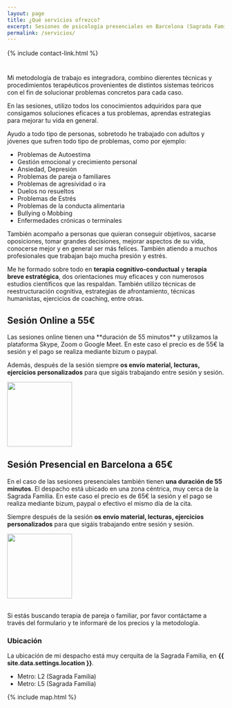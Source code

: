 ```yaml
---
layout: page
title: ¿Qué servicios ofrezco? 
excerpt: Sesiones de psicología presenciales en Barcelona (Sagrada Familia) por 65€ y Sesiones online por 55€ (Skype, Zoom o Google Meet).
permalink: /servicios/
---
```


<div style="margin-top: 16px; margin-bottom: 40px;">
    {% include contact-link.html %}
</div>

Mi metodología de trabajo es integradora, combino dierentes técnicas y procedimientos terapéuticos provenientes de distintos sistemas teóricos con el fin de solucionar problemas concretos para cada caso.

En las sesiones, utilizo todos los conocimientos adquiridos para que consigamos soluciones eficaces a tus problemas, aprendas estrategias para mejorar tu vida en general.

Ayudo a todo tipo de personas, sobretodo he trabajado con adultos y jóvenes que sufren todo tipo de problemas, como por ejemplo:
- Problemas de Autoestima
- Gestión emocional y crecimiento personal
- Ansiedad, Depresión
- Problemas de pareja o familiares
- Problemas de agresividad o ira
- Duelos no resueltos
- Problemas de Estrés
- Problemas de la conducta alimentaria
- Bullying o Mobbing
- Enfermedades crónicas o terminales

También acompaño a personas que quieran conseguir objetivos, sacarse oposiciones, tomar grandes decisiones, mejorar aspectos de su vida, conocerse mejor y en general ser más felices. También atiendo a muchos profesionales que trabajan bajo mucha presión y estrés.

Me he formado sobre todo en **terapia cognitivo-conductual** y **terapia breve estratégica**, dos orientaciones muy eficaces y con numerosos estudios científicos que las respaldan. También utilizo técnicas de reestructuración cognitiva, estrategias de afrontamiento, técnicas humanistas, ejercicios de coaching, entre otras.

## Sesión Online a 55€

<div class="columnas-2 sesion-card card">
<div class="content" markdown="1">
Las sesiones online tienen una **duración de 55 minutos** y utilizamos la plataforma Skype, Zoom o Google Meet. En este caso el precio es de 55€ la sesión y el pago se realiza mediante bizum o paypal.

Además, después de la sesión siempre **os envío material, lecturas, ejercicios personalizados** para que sigáis trabajando entre sesión y sesión.
</div>
<img src="{{site.baseurl}}/images/sesiononline.webp" width="150" height="150" class="circle" />
</div>

## Sesión Presencial en Barcelona a 65€

<div class="columnas-2 sesion-card card">
<div class="content" markdown="1">

En el caso de las sesiones presenciales también tienen **una duración de 55 minutos**. El despacho está ubicado en una zona céntrica, muy cerca de la Sagrada Familia. En este caso el precio es de 65€ la sesión y el pago se realiza mediante bizum, paypal o efectivo el mismo día de la cita.

Siempre después de la sesión **os envío material, lecturas, ejercicios personalizados** para que sigáis trabajando entre sesión y sesión.
</div>
<img src="{{site.baseurl}}/images/sesionpresencial.webp" width="150" height="150" class="circle" />
</div>

<br/>

Si estás buscando terapia de pareja o familiar, por favor contáctame a través del formulario y te informaré de los precios y la metodología.

### Ubicación

La ubicación de mi despacho está muy cerquita de la Sagrada Familia, en **{{ site.data.settings.location }}**.

- Metro: L2 (Sagrada Familia)
- Metro: L5 (Sagrada Familia)

{% include map.html %}

